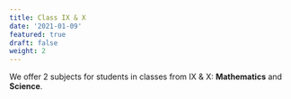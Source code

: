 ```yaml
---
title: Class IX & X
date: '2021-01-09'
featured: true
draft: false
weight: 2
---
```

We offer 2 subjects for students in classes from IX & X: **Mathematics** and **Science**.